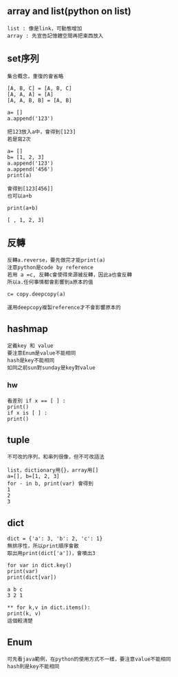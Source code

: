 ## array and list(python on list)

    list : 像是link，可動態增加
    array : 先宣告記憶體空間再把東西放入

## set序列

    集合概念，重復的會省略

    [A, B, C] = [A, B, C]
    [A, A, A] = [A]
    [A, A, B, B] = [A, B]

    a= []
    a.append('123')

    把123放入a中，會得到[123]
    若是寫2次
    
    a= []
    b= [1, 2, 3]
    a.append('123')
    a.append('456')
    print(a)
    
    會得到[123[456]]    
    也可以a+b

    print(a+b)

    [ , 1, 2, 3]

## 反轉
    
    反轉a.reverse，要先做完才能print(a)
    注意python是code by reference
    若用 a =c, 反轉c會使得來源被反轉，因此a也會反轉
    所以a.任何事情都會影響到a原本的值

    c= copy.deepcopy(a)

	運用deepcopy複製reference才不會影響原本的

## hashmap
	
	定義key 和 value
	要注意Enum是value不能相同
	hash是key不能相同
	如同之前sun對sunday是key對value
  
### hw 
	
	看差別 if x == [ ] :
  	print()
	if x is [ ] :
	print()

## tuple 

    不可改的序列，和串列很像，但不可改語法

    list，dictionary用{}，array用[]
    a=[], b=[1, 2, 3]
    for - in b, print(var) 會得到
    1
    2
    3

## dict 

    dict = {'a': 3, 'b': 2, 'c': 1}
    無排序性，所以print順序會散
    取出用print(dict['a'])，會噴出3

    for var in dict.key()
    print(var)
    print(dict[var])

    a b c
    3 2 1

    ** for k,v in dict.items(): 
    print(k, v)
    這個較清楚

## Enum 

    可先看java範例，在python的使用方式不一樣，要注意value不能相同
    hash則是key不能相同

